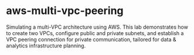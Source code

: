 # aws-multi-vpc-peering
Simulating a multi-VPC architecture using AWS. This lab demonstrates how to create two VPCs, configure public and private subnets, and establish a VPC peering connection for private communication, tailored for data &amp; analytics infrastructure planning.

